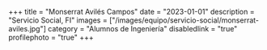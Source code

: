 +++
title = "Monserrat Avilés Campos"
date = "2023-01-01"
description = "Servicio Social, FI"
images = ["/images/equipo/servicio-social/monserrat-aviles.jpg"]
category = "Alumnos de Ingeniería"
disabledlink = "true"
profilephoto = "true"
+++

